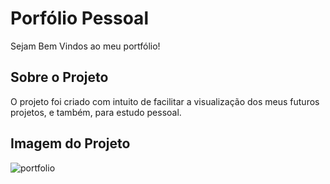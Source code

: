 # Porfólio Pessoal
Sejam Bem Vindos ao meu portfólio!

## Sobre o Projeto
O projeto foi criado com intuito de facilitar a visualização dos meus futuros projetos, e também, para estudo pessoal.

## Imagem do Projeto
![portfolio](https://github.com/matheusbc-dev/portfolio/assets/120420165/57664ed1-aeb4-48a7-8df1-e41907414ee3)
